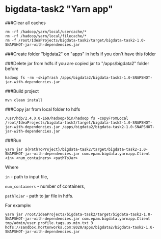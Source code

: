 # bigdata-task2 "Yarn app"

###Clear all caches
```
rm -rf /hadoop/yarn/local/usercache/*
rm -rf /hadoop/yarn/local/filecache/*
rm -f /root/IdeaProjects/bigdata-task2/target/bigdata-task2-1.0-SNAPSHOT-jar-with-dependencies.jar
```
###Create folder "bigdata2" on "apps" in hdfs if you don't have this folder

###Delete jar from hdfs if you are copied jar to "/apps/bigdata2" folder before
```
hadoop fs -rm -skipTrash /apps/bigdata2/bigdata-task2-1.0-SNAPSHOT-jar-with-dependencies.jar
```

###Build project 
```
mvn clean install
```

###Copy jar from local folder to hdfs
```
/usr/hdp/2.4.0.0-169/hadoop/bin/hadoop fs -copyFromLocal /root/IdeaProjects/bigdata-task2/target/bigdata-task2-1.0-SNAPSHOT-jar-with-dependencies.jar /apps/bigdata2/bigdata-task2-1.0-SNAPSHOT-jar-with-dependencies.jar
```

###Run

```
yarn jar ${PathToProject}/bigdata-task2/target/bigdata-task2-1.0-SNAPSHOT-jar-with-dependencies.jar com.epam.bigdata.yarnapp.Client <in> <num_containers> <pathToJar>
```

Where

`in` - path to input file,

`num_containers` - number of containers,

`pathToJar` - path to jar file in hdfs.

For example:

```
yarn jar /root/IdeaProjects/bigdata-task2/target/bigdata-task2-1.0-SNAPSHOT-jar-with-dependencies.jar com.epam.bigdata.yarnapp.Client tmp/admin/user.profile.tags.us.min.txt 3 hdfs://sandbox.hortonworks.com:8020/apps/bigdata2/bigdata-task2-1.0-SNAPSHOT-jar-with-dependencies.jar
```
